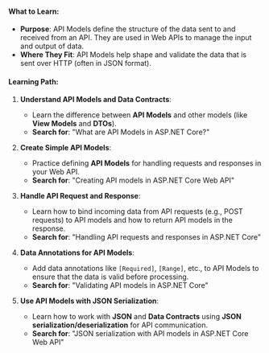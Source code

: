 
#### What to Learn:

- **Purpose**: API Models define the structure of the data sent to and received from an API. They are used in Web APIs to manage the input and output of data.
- **Where They Fit**: API Models help shape and validate the data that is sent over HTTP (often in JSON format).

#### Learning Path:

1. **Understand API Models and Data Contracts**:
    
    - Learn the difference between **API Models** and other models (like **View Models** and **DTOs**).
    - **Search for**: "What are API Models in ASP.NET Core?"
2. **Create Simple API Models**:
    
    - Practice defining **API Models** for handling requests and responses in your Web API.
    - **Search for**: "Creating API models in ASP.NET Core Web API"
3. **Handle API Request and Response**:
    
    - Learn how to bind incoming data from API requests (e.g., POST requests) to API models and how to return API models in the response.
    - **Search for**: "Handling API requests and responses in ASP.NET Core"
4. **Data Annotations for API Models**:
    
    - Add data annotations like `[Required]`, `[Range]`, etc., to API Models to ensure that the data is valid before processing.
    - **Search for**: "Validating API models in ASP.NET Core"
5. **Use API Models with JSON Serialization**:
    
    - Learn how to work with **JSON** and **Data Contracts** using **JSON serialization/deserialization** for API communication.
    - **Search for**: "JSON serialization with API models in ASP.NET Core Web API"